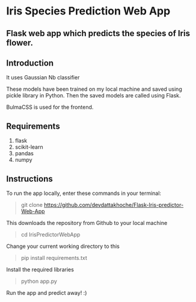# Iris Species Prediction Web App
## Flask web app which predicts the species of Iris flower.

## Introduction 

It uses Gaussian Nb classifier

These models have been trained on my local machine and saved using pickle library in Python. Then the saved models are called using Flask.

BulmaCSS is used for the frontend.

## Requirements
1. flask
2. scikit-learn
3. pandas
4. numpy

## Instructions

To run the app locally, enter these commands in your terminal: 

> git clone https://github.com/devdattakhoche/Flask-Iris-predictor-Web-App

This downloads the repository from Github to your local machine

> cd IrisPredictorWebApp

Change your current working directory to this

> pip install requirements.txt

Install the required libraries

> python app.py

Run the app and predict away! :)

